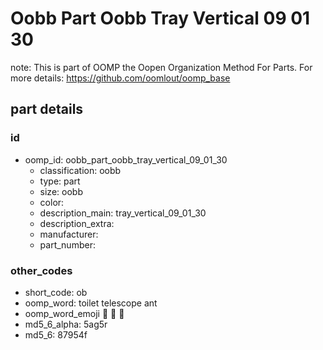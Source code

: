 # Oobb Part Oobb Tray Vertical 09 01 30  

note: This is part of OOMP the Oopen Organization Method For Parts. For more details: https://github.com/oomlout/oomp_base

##  part details





### id
* oomp_id: oobb_part_oobb_tray_vertical_09_01_30
  * classification: oobb
  * type: part
  * size: oobb
  * color: 
  * description_main: tray_vertical_09_01_30
  * description_extra: 
  * manufacturer: 
  * part_number: 

### other_codes
* short_code: ob
* oomp_word: toilet telescope ant
* oomp_word_emoji :toilet: :telescope: :ant:
* md5_6_alpha: 5ag5r
* md5_6: 87954f